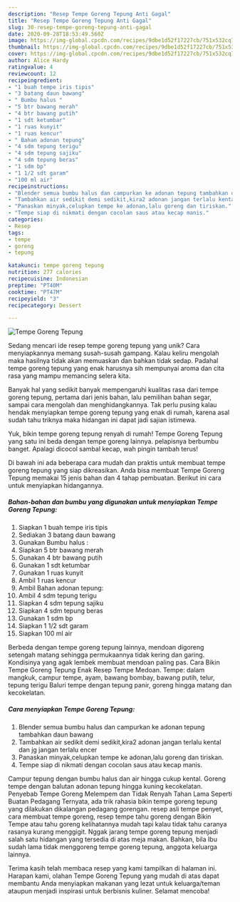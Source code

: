 ```yaml
---
description: "Resep Tempe Goreng Tepung Anti Gagal"
title: "Resep Tempe Goreng Tepung Anti Gagal"
slug: 30-resep-tempe-goreng-tepung-anti-gagal
date: 2020-09-28T18:53:49.560Z
image: https://img-global.cpcdn.com/recipes/9dbe1d52f17227cb/751x532cq70/tempe-goreng-tepung-foto-resep-utama.jpg
thumbnail: https://img-global.cpcdn.com/recipes/9dbe1d52f17227cb/751x532cq70/tempe-goreng-tepung-foto-resep-utama.jpg
cover: https://img-global.cpcdn.com/recipes/9dbe1d52f17227cb/751x532cq70/tempe-goreng-tepung-foto-resep-utama.jpg
author: Alice Hardy
ratingvalue: 4
reviewcount: 12
recipeingredient:
- "1 buah tempe iris tipis"
- "3 batang daun bawang"
- " Bumbu halus "
- "5 btr bawang merah"
- "4 btr bawang putih"
- "1 sdt ketumbar"
- "1 ruas kunyit"
- "1 ruas kencur"
- " Bahan adonan tepung"
- "4 sdm tepung terigu"
- "4 sdm tepung sajiku"
- "4 sdm tepung beras"
- "1 sdm bp"
- "1 1/2 sdt garam"
- "100 ml air"
recipeinstructions:
- "Blender semua bumbu halus dan campurkan ke adonan tepung tambahkan daun bawang"
- "Tambahkan air sedikit demi sedikit,kira2 adonan jangan terlalu kental dan jg jangan terlalu encer"
- "Panaskan minyak,celupkan tempe ke adonan,lalu goreng dan tiriskan."
- "Tempe siap di nikmati dengan cocolan saus atau kecap manis."
categories:
- Resep
tags:
- tempe
- goreng
- tepung

katakunci: tempe goreng tepung 
nutrition: 277 calories
recipecuisine: Indonesian
preptime: "PT40M"
cooktime: "PT47M"
recipeyield: "3"
recipecategory: Dessert

---
```



![Tempe Goreng Tepung](https://img-global.cpcdn.com/recipes/9dbe1d52f17227cb/751x532cq70/tempe-goreng-tepung-foto-resep-utama.jpg)

Sedang mencari ide resep tempe goreng tepung yang unik? Cara menyiapkannya memang susah-susah gampang. Kalau keliru mengolah maka hasilnya tidak akan memuaskan dan bahkan tidak sedap. Padahal tempe goreng tepung yang enak harusnya sih mempunyai aroma dan cita rasa yang mampu memancing selera kita.

Banyak hal yang sedikit banyak mempengaruhi kualitas rasa dari tempe goreng tepung, pertama dari jenis bahan, lalu pemilihan bahan segar, sampai cara mengolah dan menghidangkannya. Tak perlu pusing kalau hendak menyiapkan tempe goreng tepung yang enak di rumah, karena asal sudah tahu triknya maka hidangan ini dapat jadi sajian istimewa.

Yuk, bikin tempe goreng tepung renyah di rumah! Tempe Goreng Tepung yang satu ini beda dengan tempe goreng lainnya. pelapisnya berbumbu banget. Apalagi dicocol sambal kecap, wah pingin tambah terus!


Di bawah ini ada beberapa cara mudah dan praktis untuk membuat tempe goreng tepung yang siap dikreasikan. Anda bisa membuat Tempe Goreng Tepung memakai 15 jenis bahan dan 4 tahap pembuatan. Berikut ini cara untuk menyiapkan hidangannya.

<!--inarticleads1-->

##### Bahan-bahan dan bumbu yang digunakan untuk menyiapkan Tempe Goreng Tepung:

1. Siapkan 1 buah tempe iris tipis
1. Sediakan 3 batang daun bawang
1. Gunakan  Bumbu halus :
1. Siapkan 5 btr bawang merah
1. Gunakan 4 btr bawang putih
1. Gunakan 1 sdt ketumbar
1. Gunakan 1 ruas kunyit
1. Ambil 1 ruas kencur
1. Ambil  Bahan adonan tepung:
1. Ambil 4 sdm tepung terigu
1. Siapkan 4 sdm tepung sajiku
1. Siapkan 4 sdm tepung beras
1. Gunakan 1 sdm bp
1. Siapkan 1 1/2 sdt garam
1. Siapkan 100 ml air


Berbeda dengan tempe goreng tepung lainnya, mendoan digoreng setengah matang sehingga permukaannya tidak kering dan garing. Kondisinya yang agak lembek membuat mendoan paling pas. Cara Bikin Tempe Goreng Tepung Enak Resep Tempe Medoan. Tempe: dalam mangkuk, campur tempe, ayam, bawang bombay, bawang putih, telur, tepung terigu Baluri tempe dengan tepung panir, goreng hingga matang dan kecokelatan. 

<!--inarticleads2-->

##### Cara menyiapkan Tempe Goreng Tepung:

1. Blender semua bumbu halus dan campurkan ke adonan tepung tambahkan daun bawang
1. Tambahkan air sedikit demi sedikit,kira2 adonan jangan terlalu kental dan jg jangan terlalu encer
1. Panaskan minyak,celupkan tempe ke adonan,lalu goreng dan tiriskan.
1. Tempe siap di nikmati dengan cocolan saus atau kecap manis.


Campur tepung dengan bumbu halus dan air hingga cukup kental. Goreng tempe dengan balutan adonan tepung hingga kuning kecokelatan. Penyebab Tempe Goreng Melempem dan Tidak Renyah Tahan Lama Seperti Buatan Pedagang Ternyata, ada trik rahasia bikin tempe goreng tepung yang dilakukan dikalangan pedagang gorengan. resep asli tempe penyet, cara membuat tempe goreng, resep tempe tahu goreng dengan Bikin Tempe atau tahu goreng kelihatannya mudah tapi kalau tidak tahu caranya rasanya kurang menggigit. Nggak jarang tempe goreng tepung menjadi salah satu hidangan yang tersedia di atas meja makan. Bahkan, bila Ibu sudah lama tidak menggoreng tempe goreng tepung, anggota keluarga lainnya. 

Terima kasih telah membaca resep yang kami tampilkan di halaman ini. Harapan kami, olahan Tempe Goreng Tepung yang mudah di atas dapat membantu Anda menyiapkan makanan yang lezat untuk keluarga/teman ataupun menjadi inspirasi untuk berbisnis kuliner. Selamat mencoba!

